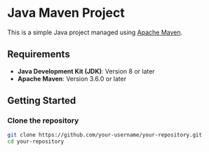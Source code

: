 # Java Maven Project

This is a simple Java project managed using [Apache Maven](https://maven.apache.org/).

## Requirements

- **Java Development Kit (JDK)**: Version 8 or later
- **Apache Maven**: Version 3.6.0 or later

## Getting Started

### Clone the repository

```bash
git clone https://github.com/your-username/your-repository.git
cd your-repository
